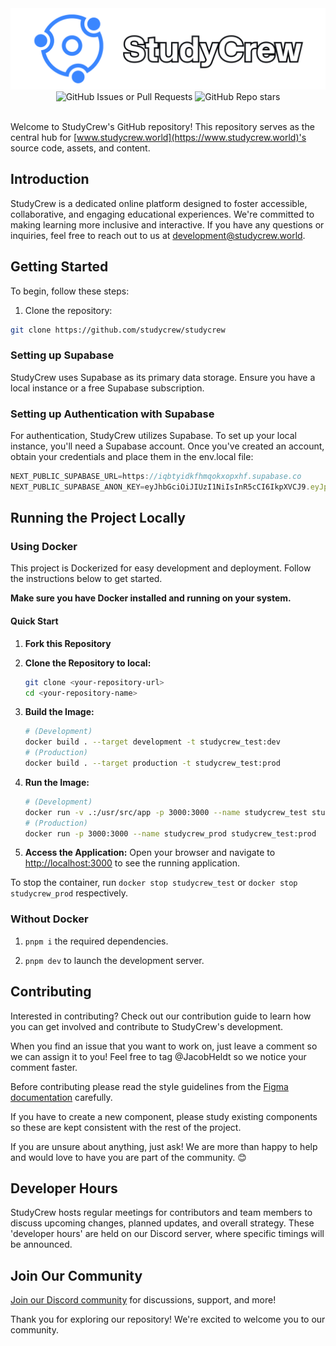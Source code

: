 <img src="public/assets/repo-banner.svg">

<div align="center">
  <img alt="GitHub Issues or Pull Requests" src="https://img.shields.io/github/issues/StudyCrew/StudyCrew?style=flat&color=red">
  <img alt="GitHub Repo stars" src="https://img.shields.io/github/stars/StudyCrew/StudyCrew?style=flat&color=lightgreen">
</div>

<br />

Welcome to StudyCrew's GitHub repository! This repository serves as the central hub for [www.studycrew.world](https://www.studycrew.world)'s source code, assets, and content.

## Introduction

StudyCrew is a dedicated online platform designed to foster accessible, collaborative, and engaging educational experiences. We're committed to making learning more inclusive and interactive. If you have any questions or inquiries, feel free to reach out to us at [development@studycrew.world](mailto:development@studycrew.world).

## Getting Started

To begin, follow these steps:

1. Clone the repository:

```bash
git clone https://github.com/studycrew/studycrew
```

### Setting up Supabase

StudyCrew uses Supabase as its primary data storage. Ensure you have a local instance or a free Supabase subscription.

### Setting up Authentication with Supabase

For authentication, StudyCrew utilizes Supabase. To set up your local instance, you'll need a Supabase account. Once you've created an account, obtain your credentials and place them in the env.local file:

```js
NEXT_PUBLIC_SUPABASE_URL=https://iqbtyidkfhmqokxopxhf.supabase.co
NEXT_PUBLIC_SUPABASE_ANON_KEY=eyJhbGciOiJIUzI1NiIsInR5cCI6IkpXVCJ9.eyJpc3MiOiJzdXBhYmFzZSIsInJlZiI6ImlxYnR5aWRrZmhtcW9reG9weGhmIiwicm9sZSI6ImFub24iLCJpYXQiOjE3MjA0NTI4NDgsImV4cCI6MjAzNjAyODg0OH0.eo6MVgRbXbdpdUlj4YQo4NJ6D0kE2HRQaLO4VOAOMd4
```

## Running the Project Locally

### Using Docker

This project is Dockerized for easy development and deployment. Follow the instructions below to get started.

**Make sure you have Docker installed and running on your system.**

#### Quick Start

1. **Fork this Repository**

2. **Clone the Repository to local:**

    ```bash
   git clone <your-repository-url>
   cd <your-repository-name>
   ```

3. **Build the Image:**

    ```bash
    # (Development)
    docker build . --target development -t studycrew_test:dev
    # (Production)
    docker build . --target production -t studycrew_test:prod
    ```

4. **Run the Image:**

    ```bash
    # (Development)
    docker run -v .:/usr/src/app -p 3000:3000 --name studycrew_test studycrew_test:dev
    # (Production)
    docker run -p 3000:3000 --name studycrew_prod studycrew_test:prod
    ```

5. **Access the Application:** Open your browser and navigate to <http://localhost:3000> to see the running application.

To stop the container, run `docker stop studycrew_test` or `docker stop studycrew_prod` respectively.

### Without Docker

1. `pnpm i` the required dependencies.

2. `pnpm dev` to launch the development server.

## Contributing

Interested in contributing? Check out our contribution guide to learn how you can get involved and contribute to StudyCrew's development.

When you find an issue that you want to work on, just leave a comment so we can assign it to you! Feel free to tag @JacobHeldt so we notice your comment faster.

Before contributing please read the style guidelines from the [Figma documentation](https://www.figma.com/file/BJG9JmbThqdp8p8IWs7gNG/StudyCrew-Prototypes-(Copy)?type=design&node-id=8%3A98&mode=design&t=uwHVDf3Ihi12lro3-1) carefully.

If you have to create a new component, please study existing components so these are kept consistent with the rest of the project.

If you are unsure about anything, just ask! We are more than happy to help and would love to have you are part of the community. 😊

## Developer Hours

StudyCrew hosts regular meetings for contributors and team members to discuss upcoming changes, planned updates, and overall strategy. These 'developer hours' are held on our Discord server, where specific timings will be announced.

## Join Our Community

[Join our Discord community](https://discord.gg/fxd6uHbdBt) for discussions, support, and more!

Thank you for exploring our repository! We're excited to welcome you to our community.
